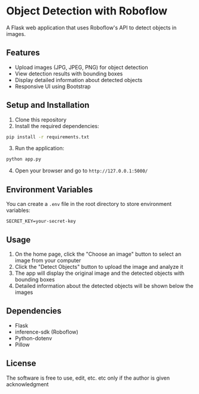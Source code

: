 # Object Detection with Roboflow

A Flask web application that uses Roboflow's API to detect objects in images.

## Features

- Upload images (JPG, JPEG, PNG) for object detection
- View detection results with bounding boxes
- Display detailed information about detected objects
- Responsive UI using Bootstrap

## Setup and Installation

1. Clone this repository
2. Install the required dependencies:

```bash
pip install -r requirements.txt
```

3. Run the application:

```bash
python app.py
```

4. Open your browser and go to `http://127.0.0.1:5000/`

## Environment Variables

You can create a `.env` file in the root directory to store environment variables:

```
SECRET_KEY=your-secret-key
```

## Usage

1. On the home page, click the "Choose an image" button to select an image from your computer
2. Click the "Detect Objects" button to upload the image and analyze it
3. The app will display the original image and the detected objects with bounding boxes
4. Detailed information about the detected objects will be shown below the images

## Dependencies

- Flask
- inference-sdk (Roboflow)
- Python-dotenv
- Pillow

## License
The software is free to use, edit, etc. etc only if the author is given acknowledgment 
